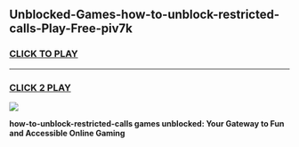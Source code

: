 
## Unblocked-Games-how-to-unblock-restricted-calls-Play-Free-piv7k
<h3>
<a href="https://premium76.site?title=how-to-unblock-restricted-calls&ref=19M">CLICK TO PLAY</a></h3>
<hr>

<h3>
<a href="https://premium76.site?title=how-to-unblock-restricted-calls&ref=19M">CLICK 2 PLAY</a>
  
</h3>

<a href="https://premium76.site?title=how-to-unblock-restricted-calls&ref=19M"><img src="https://clearcache.store/games.png"></a>


**how-to-unblock-restricted-calls games unblocked: Your Gateway to Fun and Accessible Online Gaming**
